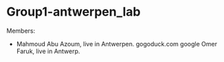 # Group1-antwerpen_lab
Members:
- Mahmoud Abu Azoum, live in Antwerpen.
gogoduck.com
google
Omer Faruk, live in Antwerp.